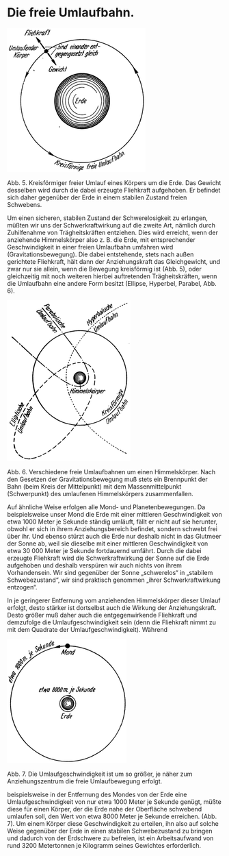 Die freie Umlaufbahn.
=====================

<div class="image" float="right"><img alt="Kreisförmiger freier Umlauf
eines Körpers um die Erde" src="abb05.png"/>
<p>Abb. 5. Kreisförmiger freier Umlauf
eines Körpers um die Erde. Das Gewicht desselben wird durch die dabei
erzeugte Fliehkraft aufgehoben. Er befindet sich daher gegenüber der
Erde in einem stabilen Zustand freien Schwebens.</p></div>

Um einen sicheren, stabilen Zustand der Schwerelosigkeit zu erlangen, müßten wir
uns der Schwerkraftwirkung auf die zweite Art, nämlich durch Zuhilfenahme von
Trägheitskräften entziehen. Dies wird erreicht, wenn der anziehende Himmelskörper
also z. B. die Erde, mit entsprechender Geschwindigkeit in einer
freien Umlaufbahn umfahren wird (Gravitationsbewegung).
Die dabei entstehende, stets nach außen gerichtete Fliehkraft, hält
dann der Anziehungskraft das Gleichgewicht, und zwar nur sie
allein, wenn die Bewegung kreisförmig ist (Abb. 5), oder gleichzeitig
mit noch weiteren hierbei auftretenden Trägheitskräften, wenn
die Umlaufbahn eine andere Form besitzt (Ellipse, Hyperbel, Parabel,
Abb. 6).

<div class="image" float="left"><img alt="Verschiedene freie 
Umlaufbahnen um einen Himmelskörper" src="abb06.png"/>
<p>Abb. 6. Verschiedene freie 
Umlaufbahnen um einen Himmelskörper. Nach den Gesetzen der Gravitationsbewegung 
muß stets ein Brennpunkt der Bahn (beim Kreis der Mittelpunkt)
mit dem Massenmittelpunkt (Schwerpunkt) des umlaufenen Himmelskörpers
zusammenfallen.</p></div>

Auf ähnliche Weise erfolgen alle Mond- und Planetenbewegungen.
Da beispielsweise unser Mond die Erde mit einer mittleren Geschwindigkeit
von etwa 1000 Meter je Sekunde ständig umläuft, fällt er
nicht auf sie herunter, obwohl er sich in ihrem Anziehungsbereich
befindet, sondern schwebt frei über ihr. Und ebenso stürzt auch
die Erde nur deshalb nicht in das Glutmeer der Sonne ab, weil sie
dieselbe mit einer mittleren Geschwindigkeit von etwa 30 000 Meter
je Sekunde fortdauernd umfährt. Durch die dabei erzeugte
Fliehkraft wird die Schwerkraftwirkung der Sonne auf die Erde
aufgehoben und deshalb verspüren
wir auch nichts von ihrem Vorhandensein. Wir sind gegenüber
der Sonne „schwerelos“ in „stabilem Schwebezustand“, wir sind
praktisch genommen „ihrer Schwerkraftwirkung entzogen“.

In je geringerer Entfernung vom anziehenden Himmelskörper
dieser Umlauf erfolgt, desto stärker ist dortselbst auch die Wirkung
der Anziehungskraft. Desto größer muß daher auch die
entgegenwirkende Fliehkraft und demzufolge die Umlaufgeschwindigkeit
sein (denn die Fliehkraft nimmt zu mit dem Quadrate
der Umlaufgeschwindigkeit). Während
<div class="image" float="right"><img alt="Verschiedene Umlaufgeschwindigkeiten je Entfernung zur Erde" src="abb07.png"/>
<p>Abb. 7. Die Umlaufgeschwindigkeit
ist um so größer, je näher zum Anziehungszentrum die freie Umlaufbewegung erfolgt.</p></div>
beispielsweise in der Entfernung des Mondes von der Erde eine Umlaufgeschwindigkeit
von nur etwa 1000 Meter je Sekunde genügt, müßte diese für
einen Körper, der die Erde nahe der Oberfläche schwebend umlaufen
soll, den Wert von etwa 8000 Meter je Sekunde erreichen.
(Abb. 7). Um einem Körper diese Geschwindigkeit zu erteilen,
ihn also auf solche Weise gegenüber der Erde in einen stabilen
Schwebezustand zu bringen und dadurch von der Erdschwere zu
befreien, ist ein Arbeitsaufwand von rund 3200 Metertonnen je
Kilogramm seines Gewichtes erforderlich.


